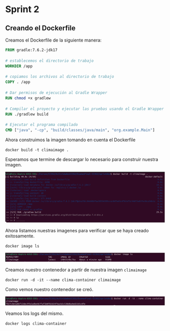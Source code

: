 # Sprint 2

## Creando el Dockerfile

Creamos el Dockerfile de la siguiente manera:

```dockerfile
FROM gradle:7.6.2-jdk17

# establecemos el directorio de trabajo
WORKDIR /app

# copiamos los archivos al directorio de trabajo
COPY . /app

# Dar permisos de ejecución al Gradle Wrapper
RUN chmod +x gradlew

# Compilar el proyecto y ejecutar las pruebas usando el Gradle Wrapper
RUN ./gradlew build

# Ejecutar el programa compilado
CMD ["java", "-cp", "build/classes/java/main", "org.example.Main"]
```

Ahora construimos la imagen tomando en cuenta el Dockerfile

`docker build -t climaimage .`

Esperamos que termine de descargar lo necesario para construir nuestra imagen.

![](./img/img1.png)

Ahora listamos nuestras imagenes para verificar que se haya creado exitosamente.

`docker image ls`

![](./img/img2.png)

Creamos nuestro contenedor a partir de nuestra imagen `climaimage`

`docker run -d -it --name clima-container climaimage`

Como vemos nuestro contenedor se creó.

![](./img/img3.png)

Veamos los logs del mismo.

`docker logs clima-container`